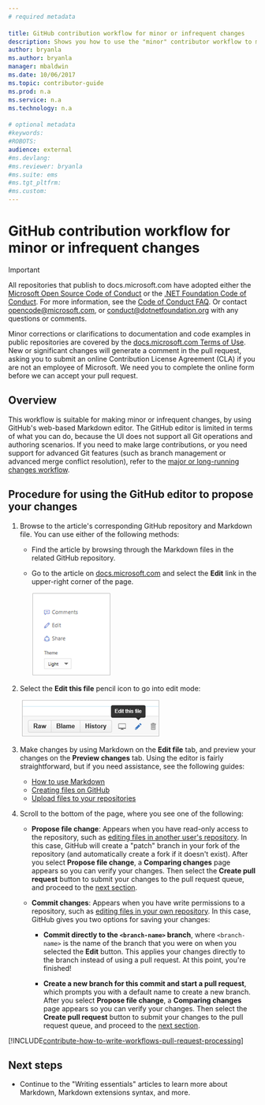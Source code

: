 ```yaml
---
# required metadata

title: GitHub contribution workflow for minor or infrequent changes
description: Shows you how to use the "minor" contributor workflow to make contributions to docs.microsoft.com articles.
author: bryanla
ms.author: bryanla
manager: mbaldwin
ms.date: 10/06/2017
ms.topic: contributor-guide
ms.prod: n.a
ms.service: n.a
ms.technology: n.a

# optional metadata
#keywords:
#ROBOTS:
audience: external
#ms.devlang:
#ms.reviewer: bryanla
#ms.suite: ems
#ms.tgt_pltfrm:
#ms.custom:
---
```

# GitHub contribution workflow for minor or infrequent changes

> [!IMPORTANT]
> All repositories that publish to docs.microsoft.com have adopted either the [Microsoft Open Source Code of Conduct](https://opensource.microsoft.com/codeofconduct/) or the [.NET Foundation Code of Conduct](https://dotnetfoundation.org/code-of-conduct). For more information, see the [Code of Conduct FAQ](https://opensource.microsoft.com/codeofconduct/faq/). Or contact [opencode@microsoft.com](mailto:opencode@microsoft.com), or [conduct@dotnetfoundation.org](mailto:conduct@dotnetfoundation.org) with any questions or comments.<br>
>
> Minor corrections or clarifications to documentation and code examples in public repositories are covered by the [docs.microsoft.com Terms of Use](https://docs.microsoft.com/legal/termsofuse). New or significant changes will generate a comment in the pull request, asking you to submit an online Contribution License Agreement (CLA) if you are not an employee of Microsoft. We need you to complete the online form before we can accept your pull request.

## Overview

This workflow is suitable for making minor or infrequent changes, by using GitHub's web-based Markdown editor. The GitHub editor is limited in terms of what you can do, because the UI does not support all Git operations and authoring scenarios. If you need to make large contributions, or you need support for advanced Git features (such as branch management or advanced merge conflict resolution), refer to the [major or long-running changes workflow](full-workflow.md).

## Procedure for using the GitHub editor to propose your changes

1. Browse to the article's corresponding GitHub repository and Markdown file. You can use either of the following methods:

   - Find the article by browsing through the Markdown files in the related GitHub repository.
   - Go to the article on [docs.microsoft.com](https://docs.microsoft.com/) and select the **Edit** link in the upper-right corner of the page.

     ![Location of the Edit link](./media/contributetogit.png)

2. Select the **Edit this file** pencil icon to go into edit mode:

    ![Location of the pencil icon](./media/editicon.png)

3. Make changes by using Markdown on the **Edit file** tab, and preview your changes on the **Preview changes** tab. Using the editor is fairly straightforward, but if you need assistance, see the following guides:

   - [How to use Markdown](how-to-write-use-markdown.md)
   - [Creating files on GitHub](https://github.com/blog/1327-creating-files-on-github)
   - [Upload files to your repositories](https://github.com/blog/2105-upload-files-to-your-repositories)

4. Scroll to the bottom of the page, where you see one of the following:

   - **Propose file change**: Appears when you have read-only access to the repository, such as [editing files in another user's repository](https://help.github.com/articles/editing-files-in-another-user-s-repository/). In this case, GitHub will create a "patch" branch in your fork of the repository (and automatically create a fork if it doesn't exist). After you select **Propose file change**, a **Comparing changes** page appears so you can verify your changes. Then select the **Create pull request** button to submit your changes to the pull request queue, and proceed to the [next section](#pull-request-processing).

   - **Commit changes**: Appears when you have write permissions to a repository, such as [editing files in your own repository](https://help.github.com/articles/editing-files-in-your-repository/). In this case, GitHub gives you two options for saving your changes:

     - **Commit directly to the `<branch-name>` branch**, where `<branch-name>` is the name of the branch that you were on when you selected the **Edit** button. This applies your changes directly to the branch instead of using a pull request. At this point, you're finished!

     - **Create a new branch for this commit and start a pull request**, which prompts you with a default name to create a new branch. After you select **Propose file change**, a **Comparing changes** page appears so you can verify your changes. Then select the **Create pull request** button to submit your changes to the pull request queue, and proceed to the [next section](#pull-request-processing).

[!INCLUDE[contribute-how-to-write-workflows-pull-request-processing](includes/contribute-how-to-write-workflows-pull-request-processing.md)]

## Next steps

- Continue to the "Writing essentials" articles to learn more about Markdown, Markdown extensions syntax, and more.

